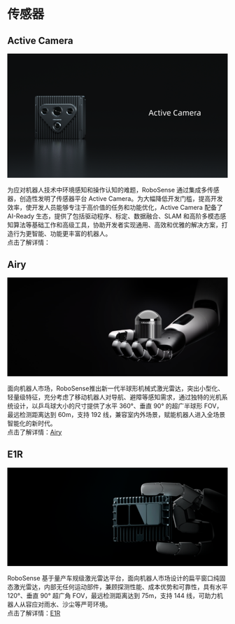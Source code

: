 # 传感器
## Active Camera
![Airy](../image/active_camera.PNG)

为应对机器人技术中环境感知和操作认知的难题，RoboSense 通过集成多传感器，创造性发明了传感器平台 Active Camera。为大幅降低开发门槛，提高开发效率，使开发人员能够专注于高价值的任务和功能优化，Active Camera 配备了 AI-Ready 生态，提供了包括驱动程序、标定、数据融合、SLAM 和高阶多模态感知算法等基础工作和高级工具，协助开发者实现通用、高效和优雅的解决方案，打造行为更智能、功能更丰富的机器人。  
点击了解详情：

## Airy
![Airy](../image/Airy.png)

面向机器人市场，RoboSense推出新一代半球形机械式激光雷达，突出小型化、轻量级特征，充分考虑了移动机器人对导航、避障等感知需求，通过独特的光机系统设计，以乒乓球大小的尺寸提供了水平 360°、垂直 90° 的超广半球形 FOV，最远检测距离达到 60m，支持 192 线，兼容室内外场景，赋能机器人进入全场景智能化的新时代。  
点击了解详情：[Airy](https://www.robosense.ai/rslidar/Airy)

## E1R
![E1R](../image/E1R.png)

RoboSense 基于量产车规级激光雷达平台，面向机器人市场设计的扁平窗口纯固态激光雷达，内部无任何运动部件，兼顾探测性能、成本优势和可靠性，具有水平 120°、垂直 90° 超广角 FOV，最远检测距离达到 75m，支持 144 线，可助力机器人从容应对雨水、沙尘等严苛环境。  
点击了解详情：[E1R](https://www.robosense.ai/rslidar/E1R)